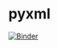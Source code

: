 # pyxml

[![Binder](https://mybinder.org/badge_logo.svg)](https://mybinder.org/v2/gh/ldmm/pyxml/master)
